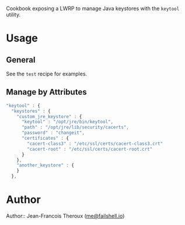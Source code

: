 Cookbook exposing a LWRP to manage Java keystores with the ```keytool``` utility.

# Usage
## General
See the ```test``` recipe for examples.

## Manage by Attributes

```javascript
"keytool" : {
  "keystores" : {
    "custom_jre_keystore" : {
      "keytool" : "/opt/jre/bin/keytool",
      "path" : "/opt/jre/lib/security/cacerts",
      "password" : "changeit",
      "certificates" : {
        "cacert-class3" : "/etc/ssl/certs/cacert-class3.crt"
        "cacert-root" : "/etc/ssl/certs/cacert-root.crt"
      }
    },
    "another_keystore" : {
    }
  },
```


# Author

Author:: Jean-Francois Theroux (<me@failshell.io>)
